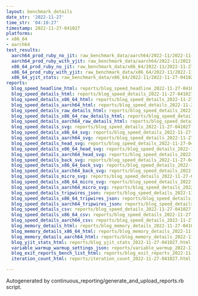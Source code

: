 ```yaml
---
layout: benchmark_details
date_str: '2022-11-27'
time_str: '04:10:27'
timestamp: 2022-11-27-041027
platforms:
- x86_64
- aarch64
test_results:
  aarch64_prod_ruby_no_jit: raw_benchmark_data/aarch64/2022-11/2022-11-27-041027_basic_benchmark_aarch64_prod_ruby_no_jit.json
  aarch64_prod_ruby_with_yjit: raw_benchmark_data/aarch64/2022-11/2022-11-27-041027_basic_benchmark_aarch64_prod_ruby_with_yjit.json
  x86_64_prod_ruby_no_jit: raw_benchmark_data/x86_64/2022-11/2022-11-27-041027_basic_benchmark_x86_64_prod_ruby_no_jit.json
  x86_64_prod_ruby_with_yjit: raw_benchmark_data/x86_64/2022-11/2022-11-27-041027_basic_benchmark_x86_64_prod_ruby_with_yjit.json
  x86_64_yjit_stats: raw_benchmark_data/x86_64/2022-11/2022-11-27-041027_basic_benchmark_x86_64_yjit_stats.json
reports:
  blog_speed_headline_html: reports/blog_speed_headline_2022-11-27-041027.html
  blog_speed_details_html: reports/blog_speed_details_2022-11-27-041027.html
  blog_speed_details_x86_64_html: reports/blog_speed_details_2022-11-27-041027.x86_64.html
  blog_speed_details_aarch64_html: reports/blog_speed_details_2022-11-27-041027.aarch64.html
  blog_speed_details_raw_details_html: reports/blog_speed_details_2022-11-27-041027.raw_details.html
  blog_speed_details_x86_64_raw_details_html: reports/blog_speed_details_2022-11-27-041027.x86_64.raw_details.html
  blog_speed_details_aarch64_raw_details_html: reports/blog_speed_details_2022-11-27-041027.aarch64.raw_details.html
  blog_speed_details_svg: reports/blog_speed_details_2022-11-27-041027.svg
  blog_speed_details_x86_64_svg: reports/blog_speed_details_2022-11-27-041027.x86_64.svg
  blog_speed_details_aarch64_svg: reports/blog_speed_details_2022-11-27-041027.aarch64.svg
  blog_speed_details_head_svg: reports/blog_speed_details_2022-11-27-041027.head.svg
  blog_speed_details_x86_64_head_svg: reports/blog_speed_details_2022-11-27-041027.x86_64.head.svg
  blog_speed_details_aarch64_head_svg: reports/blog_speed_details_2022-11-27-041027.aarch64.head.svg
  blog_speed_details_back_svg: reports/blog_speed_details_2022-11-27-041027.back.svg
  blog_speed_details_x86_64_back_svg: reports/blog_speed_details_2022-11-27-041027.x86_64.back.svg
  blog_speed_details_aarch64_back_svg: reports/blog_speed_details_2022-11-27-041027.aarch64.back.svg
  blog_speed_details_micro_svg: reports/blog_speed_details_2022-11-27-041027.micro.svg
  blog_speed_details_x86_64_micro_svg: reports/blog_speed_details_2022-11-27-041027.x86_64.micro.svg
  blog_speed_details_aarch64_micro_svg: reports/blog_speed_details_2022-11-27-041027.aarch64.micro.svg
  blog_speed_details_tripwires_json: reports/blog_speed_details_2022-11-27-041027.tripwires.json
  blog_speed_details_x86_64_tripwires_json: reports/blog_speed_details_2022-11-27-041027.x86_64.tripwires.json
  blog_speed_details_aarch64_tripwires_json: reports/blog_speed_details_2022-11-27-041027.aarch64.tripwires.json
  blog_speed_details_csv: reports/blog_speed_details_2022-11-27-041027.csv
  blog_speed_details_x86_64_csv: reports/blog_speed_details_2022-11-27-041027.x86_64.csv
  blog_speed_details_aarch64_csv: reports/blog_speed_details_2022-11-27-041027.aarch64.csv
  blog_memory_details_html: reports/blog_memory_details_2022-11-27-041027.html
  blog_memory_details_x86_64_html: reports/blog_memory_details_2022-11-27-041027.x86_64.html
  blog_memory_details_aarch64_html: reports/blog_memory_details_2022-11-27-041027.aarch64.html
  blog_yjit_stats_html: reports/blog_yjit_stats_2022-11-27-041027.html
  variable_warmup_warmup_settings_json: reports/variable_warmup_2022-11-27-041027.warmup_settings.json
  blog_exit_reports_bench_list_html: reports/blog_exit_reports_2022-11-27-041027.bench_list.html
  iteration_count_html: reports/iteration_count_2022-11-27-041027.html

---
```

Autogenerated by continuous_reporting/generate_and_upload_reports.rb script.
